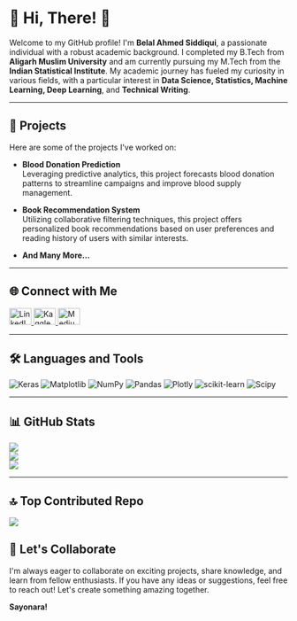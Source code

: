 # 👋 Hi, There! 👋

Welcome to my GitHub profile! I'm **Belal Ahmed Siddiqui**, a passionate individual with a robust academic background. I completed my B.Tech from **Aligarh Muslim University** and am currently pursuing my M.Tech from the **Indian Statistical Institute**. My academic journey has fueled my curiosity in various fields, with a particular interest in **Data Science, Statistics, Machine Learning, Deep Learning**, and **Technical Writing**.

---

## 🚀 Projects
Here are some of the projects I've worked on:

- **Blood Donation Prediction**  
  Leveraging predictive analytics, this project forecasts blood donation patterns to streamline campaigns and improve blood supply management.

- **Book Recommendation System**  
  Utilizing collaborative filtering techniques, this project offers personalized book recommendations based on user preferences and reading history of users with similar interests.

- **And Many More...**

---

## 🌐 Connect with Me
<p align="left">
  <a href="https://www.linkedin.com/in/stoicsapien1/" target="_blank">
    <img src="https://raw.githubusercontent.com/rahuldkjain/github-profile-readme-generator/master/src/images/icons/Social/linked-in-alt.svg" alt="LinkedIn" height="30" width="40" />
  </a>
  <a href="https://www.kaggle.com/stoicsapien1" target="_blank">
    <img src="https://raw.githubusercontent.com/rahuldkjain/github-profile-readme-generator/master/src/images/icons/Social/kaggle.svg" alt="Kaggle" height="30" width="40" />
  </a>
  <a href="https://medium.com/@stoic_sapien1" target="_blank">
    <img src="https://raw.githubusercontent.com/rahuldkjain/github-profile-readme-generator/master/src/images/icons/Social/medium.svg" alt="Medium" height="30" width="40" />
  </a>
</p>

---

## 🛠️ Languages and Tools
![Keras](https://img.shields.io/badge/Keras-%23D00000.svg?style=for-the-badge&logo=Keras&logoColor=white) ![Matplotlib](https://img.shields.io/badge/Matplotlib-%23ffffff.svg?style=for-the-badge&logo=Matplotlib&logoColor=black) ![NumPy](https://img.shields.io/badge/numpy-%23013243.svg?style=for-the-badge&logo=numpy&logoColor=white) ![Pandas](https://img.shields.io/badge/pandas-%23150458.svg?style=for-the-badge&logo=pandas&logoColor=white) ![Plotly](https://img.shields.io/badge/Plotly-%233F4F75.svg?style=for-the-badge&logo=plotly&logoColor=white) ![scikit-learn](https://img.shields.io/badge/scikit--learn-%23F7931E.svg?style=for-the-badge&logo=scikit-learn&logoColor=white) ![Scipy](https://img.shields.io/badge/SciPy-%230C55A5.svg?style=for-the-badge&logo=scipy&logoColor=%white)

---

## 📊 GitHub Stats
![](https://github-readme-stats.vercel.app/api?username=stoicsapien1&theme=transparent&hide_border=true&include_all_commits=true&count_private=true)<br/>
![](https://github-readme-streak-stats.herokuapp.com/?user=stoicsapien1&theme=transparent&hide_border=true)<br/>
![](https://github-readme-stats.vercel.app/api/top-langs/?username=stoicsapien1&theme=transparent&hide_border=true&include_all_commits=true&count_private=true&layout=compact)

---

## 🔝 Top Contributed Repo
![](https://github-contributor-stats.vercel.app/api?username=stoicsapien1&limit=5&theme=dark&combine_all_yearly_contributions=true)


## 🤝 Let's Collaborate
I'm always eager to collaborate on exciting projects, share knowledge, and learn from fellow enthusiasts. If you have any ideas or suggestions, feel free to reach out! Let's create something amazing together.

**Sayonara!**
